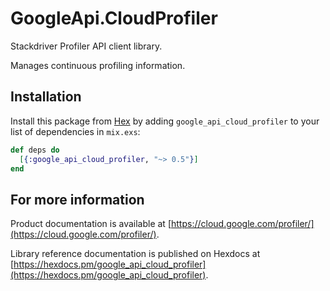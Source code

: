 # GoogleApi.CloudProfiler

Stackdriver Profiler API client library.

Manages continuous profiling information.

## Installation

Install this package from [Hex](https://hex.pm) by adding
`google_api_cloud_profiler` to your list of dependencies in `mix.exs`:

```elixir
def deps do
  [{:google_api_cloud_profiler, "~> 0.5"}]
end
```

## For more information

Product documentation is available at [https://cloud.google.com/profiler/](https://cloud.google.com/profiler/).

Library reference documentation is published on Hexdocs at
[https://hexdocs.pm/google_api_cloud_profiler](https://hexdocs.pm/google_api_cloud_profiler).
